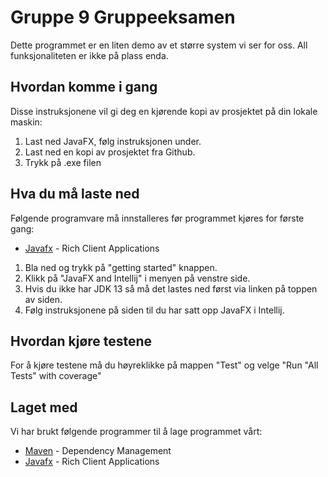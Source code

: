# Gruppe 9 Gruppeeksamen
Dette programmet er en liten demo av et større system vi ser for oss. All funksjonaliteten er ikke på plass enda.

## Hvordan komme i gang
Disse instruksjonene vil gi deg en kjørende kopi av prosjektet på din lokale maskin: 

1. Last ned JavaFX, følg instruksjonen under. 
2. Last ned en kopi av prosjektet fra Github.
3. Trykk på .exe filen

## Hva du må laste ned
Følgende programvare må innstalleres før programmet kjøres for første gang:

* [Javafx](https://openjfx.io/) - Rich Client Applications

1. Bla ned og trykk på "getting started" knappen.
2. Klikk på "JavaFX and Intellij" i menyen på venstre side.
3. Hvis du ikke har JDK 13 så må det lastes ned først via linken på toppen av siden.
4. Følg instruksjonene på siden til du har satt opp JavaFX i Intellij.

## Hvordan kjøre testene
For å kjøre testene må du høyreklikke på mappen "Test" og velge "Run "All Tests" with coverage"


## Laget med
Vi har brukt følgende programmer til å lage programmet vårt: 

* [Maven](https://maven.apache.org/) - Dependency Management
* [Javafx](https://openjfx.io/) - Rich Client Applications


